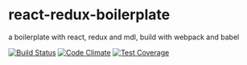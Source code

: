 # react-redux-boilerplate
a boilerplate with react, redux and mdl, build with webpack and babel

[![Build Status](https://travis-ci.org/kkpoon/react-redux-boilerplate.svg?branch=master)](https://travis-ci.org/kkpoon/react-redux-boilerplate)
[![Code Climate](https://codeclimate.com/github/kkpoon/react-redux-boilerplate/badges/gpa.svg)](https://codeclimate.com/github/kkpoon/react-redux-boilerplate)
[![Test Coverage](https://codeclimate.com/github/kkpoon/react-redux-boilerplate/badges/coverage.svg)](https://codeclimate.com/github/kkpoon/react-redux-boilerplate/coverage)
